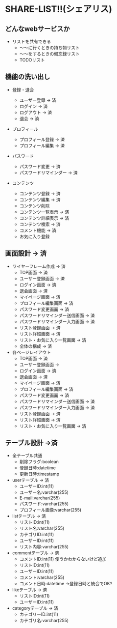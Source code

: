 # SHARE-LIST!!(シェアリス)

## どんなwebサービスか
- リストを共有できる
    - ～～に行くときの持ち物リスト
    - ～～をするときの備忘録リスト
    - TODOリスト

## 機能の洗い出し
- 登録・退会
    - ユーザー登録 → 済
    - ログイン → 済
    - ログアウト → 済
    - 退会 → 済

- プロフィール
    - プロフィール登録 → 済
    - プロフィール編集 → 済

- パスワード
    - パスワード変更 → 済
    - パスワードリマインダー → 済

- コンテンツ
    - コンテンツ登録 → 済
    - コンテンツ編集 → 済
    - コンテンツ削除
    - コンテンツ一覧表示 → 済
    - コンテンツ詳細表示 → 済
    - コンテンツ検索 → 済
    - コメント機能 → 済
    - お気に入り登録

## 画面設計 → 済
- ワイヤーフレーム作成 → 済
    - TOP画面 → 済
    - ユーザー登録画面 → 済
    - ログイン画面 → 済
    - 退会画面 → 済
    - マイページ画面 → 済
    - プロフィール編集画面 → 済
    - パスワード変更画面 → 済
    - パスワードリマインダー送信画面 → 済
    - パスワードリマインダー入力画面 → 済
    - リスト登録画面 → 済
    - リスト詳細画面 → 済
    - リスト・お気に入り一覧画面 → 済
    - 全体の構成 → 済
- 各ページレイアウト
    - TOP画面 → 済
    - ユーザー登録画面 → 
    - ログイン画面 → 済
    - 退会画面 → 済
    - マイページ画面 → 済
    - プロフィール編集画面 → 済
    - パスワード変更画面 → 済
    - パスワードリマインダー送信画面 → 済
    - パスワードリマインダー入力画面 → 済
    - リスト登録画面 → 済
    - リスト詳細画面 → 済
    - リスト・お気に入り一覧画面 → 済

## テーブル設計 →済
- 全テーブル共通
    - 削除フラグ:boolean
    - 登録日時:datetime
    - 更新日時:timestamp
- userテーブル → 済
    - ユーザーID:int(11)
    - ユーザー名:varchar(255)
    - E-mail:varchar(255)
    - パスワード:varchar(255)
    - プロフィール画像:varchar(255)
- listテーブル → 済
    - リストID:int(11)
    - リスト名:varchar(255)
    - カテゴリID:int(11)
    - ユーザーID:int(11)
    - リスト内容:varchar(255)
- commentテーブル → 済
    - コメントID:int(11) 使うかわからないけど追加
    - リストID:int(11)
    - ユーザーID:int(11)
    - コメント:varchar(255)
    - コメント日時:datetime →登録日時と統合でOK?
- likeテーブル → 済
    - リストID:int(11)
    - ユーザーID:int(11)
- categoryテーブル → 済
    - カテゴリーID:int(11)
    - カテゴリ名:varchar(255)
